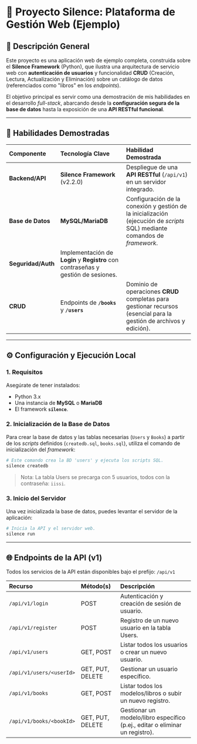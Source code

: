 # 📖 Proyecto Silence: Plataforma de Gestión Web (Ejemplo)

## 🌟 Descripción General

Este proyecto es una aplicación web de ejemplo completa, construida sobre el **Silence Framework** (Python), que ilustra una arquitectura de servicio web con **autenticación de usuarios** y funcionalidad **CRUD** (Creación, Lectura, Actualización y Eliminación) sobre un catálogo de datos (referenciados como "libros" en los *endpoints*).

El objetivo principal es servir como una demostración de mis habilidades en el desarrollo *full-stack*, abarcando desde la **configuración segura de la base de datos** hasta la exposición de una **API RESTful funcional**.

---

## 🚀 Habilidades Demostradas

| Componente | Tecnología Clave | Habilidad Demostrada |
| :--- | :--- | :--- |
| **Backend/API** | **Silence Framework** (v2.2.0) | Despliegue de una **API RESTful** (`/api/v1`) en un servidor integrado. |
| **Base de Datos** | **MySQL/MariaDB** | Configuración de la conexión y gestión de la inicialización (ejecución de *scripts* SQL) mediante comandos de *framework*. |
| **Seguridad/Auth** | Implementación de **Login** y **Registro** con contraseñas y gestión de sesiones. |
| **CRUD** | Endpoints de **`/books`** y **`/users`** | Dominio de operaciones **CRUD** completas para gestionar recursos (esencial para la gestión de archivos y edición). |


---

## ⚙️ Configuración y Ejecución Local

### 1. Requisitos

Asegúrate de tener instalados:
* Python 3.x
* Una instancia de **MySQL** o **MariaDB**
* El framework **`silence`**.

### 2. Inicialización de la Base de Datos

Para crear la base de datos y las tablas necesarias (`Users` y `Books`) a partir de los *scripts* definidos (`createdb.sql`, `books.sql`), utiliza el comando de inicialización del *framework*:

```bash
# Este comando crea la BD 'users' y ejecuta los scripts SQL.
silence createdb
```

> Nota: La tabla Users se precarga con 5 usuarios, todos con la contraseña: `iissi`.

### 3. Inicio del Servidor

Una vez inicializada la base de datos, puedes levantar el servidor de la aplicación:

```bash
# Inicia la API y el servidor web.
silence run
```
---

## 🌐 Endpoints de la API (v1)

Todos los servicios de la API están disponibles bajo el prefijo: `/api/v1`

| Recurso | Método(s) | Descripción |
| :--- | :--- | :--- |
| `/api/v1/login` | POST | Autenticación y creación de sesión de usuario. |
| `/api/v1/register` | POST | Registro de un nuevo usuario en la tabla Users. |
| `/api/v1/users` | GET, POST | Listar todos los usuarios o crear un nuevo usuario. |
| `/api/v1/users/<userId>` | GET, PUT, DELETE | Gestionar un usuario específico. |
| `/api/v1/books` | GET, POST | Listar todos los modelos/libros o subir un nuevo registro. |
| `/api/v1/books/<bookId>` | GET, PUT, DELETE | Gestionar un modelo/libro específico (p.ej., editar o eliminar un registro). |
